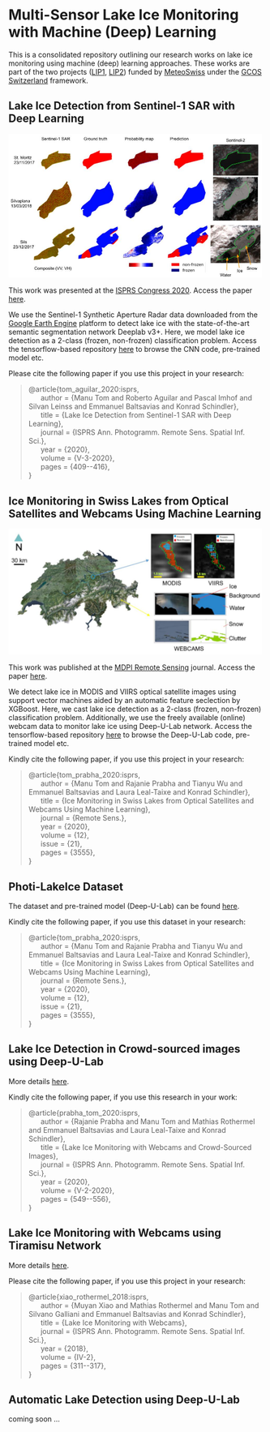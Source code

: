 # Multi-Sensor Lake Ice Monitoring with Machine (Deep) Learning


This is a consolidated repository outlining our research works on lake ice monitoring using machine (deep) learning approaches. These works are part of the two projects ([LIP1](https://prs.igp.ethz.ch/research/completed_projects/integrated-monitoring-of-ice-in-selected-swiss-lakes.html), [LIP2](https://prs.igp.ethz.ch/research/current_projects/integrated-lake-ice-monitoring-and-generation-of-sustainable--re.html)) funded by [MeteoSwiss](https://www.meteoswiss.admin.ch/) under the [GCOS Switzerland](https://www.meteoswiss.admin.ch/home/research-and-cooperation/international-cooperation/gcos.html) framework.


## Lake Ice Detection from Sentinel-1 SAR with Deep Learning 

<img src="figures/title_figure_isprs2020_sar_paper.jpg" alt="drawing" width="500"/>

This work was presented at the [ISPRS Congress 2020](http://www.isprs2020-nice.com/index.php/virtualevent-2/).  Access the paper [here](https://www.isprs-ann-photogramm-remote-sens-spatial-inf-sci.net/V-3-2020/409/2020/).

We use the Sentinel-1 Synthetic Aperture Radar data downloaded from the [Google Earth Engine](https://developers.google.com/earth-engine/guides/sentinel1) platform to detect lake ice with the state-of-the-art semantic segmentation network Deeplab v3+. Here, we model lake ice detection as a 2-class (frozen, non-frozen) classification problem. 
Access the tensorflow-based repository [here](https://github.com/czarmanu/sentinel_lakeice) to browse the CNN code, pre-trained model etc.

Please cite the following paper if you use this project in your research:

> @article{tom_aguilar_2020:isprs,<br>
>&nbsp;&nbsp;&nbsp;&nbsp;&nbsp;&nbsp;author    = {Manu Tom and Roberto Aguilar and Pascal Imhof and Silvan Leinss and Emmanuel Baltsavias and Konrad Schindler},<br>
> &nbsp;&nbsp;&nbsp;&nbsp;&nbsp;&nbsp;title     = {Lake Ice Detection from Sentinel-1 SAR with Deep Learning},<br>
>&nbsp;&nbsp;&nbsp;&nbsp;&nbsp;&nbsp;journal   = {ISPRS Ann. Photogramm. Remote Sens. Spatial Inf. Sci.},<br>
>&nbsp;&nbsp;&nbsp;&nbsp;&nbsp;&nbsp;year      = {2020},<br>
>&nbsp;&nbsp;&nbsp;&nbsp;&nbsp;&nbsp;volume    = {V-3-2020},<br>
>&nbsp;&nbsp;&nbsp;&nbsp;&nbsp;&nbsp;pages     = {409--416},<br>
}
    
## Ice Monitoring in Swiss Lakes from Optical Satellites and Webcams Using Machine Learning

<img src="figures/graphical_abstract_rs2020_paper.png" alt="drawing" width="500"/>

This work was published at the [MDPI Remote Sensing](https://www.mdpi.com/journal/remotesensing) journal. Access the paper [here](https://www.mdpi.com/2072-4292/12/21/3555).

We detect lake ice in MODIS and VIIRS optical satellite images using support vector machines aided by an automatic feature seclection by XGBoost. Here, we cast lake ice detection as a 2-class (frozen, non-frozen) classification problem. Additionally, we use the freely available (online) webcam data to monitor lake ice using Deep-U-Lab network. Access the tensorflow-based repository [here](https://github.com/czarmanu/deeplab-lakeice-webcams) to browse the Deep-U-Lab code, pre-trained model etc.

Kindly cite the following paper, if you use this project in your research:

> @article{tom_prabha_2020:isprs,<br>
>&nbsp;&nbsp;&nbsp;&nbsp;&nbsp;&nbsp;author    = {Manu Tom and Rajanie Prabha and Tianyu Wu and Emmanuel Baltsavias and Laura Leal-Taixe and Konrad Schindler},<br>
> &nbsp;&nbsp;&nbsp;&nbsp;&nbsp;&nbsp;title     = {Ice Monitoring in Swiss Lakes from Optical Satellites and Webcams Using Machine Learning},<br>
>&nbsp;&nbsp;&nbsp;&nbsp;&nbsp;&nbsp;journal   = {Remote Sens.},<br>
>&nbsp;&nbsp;&nbsp;&nbsp;&nbsp;&nbsp;year      = {2020},<br>
>&nbsp;&nbsp;&nbsp;&nbsp;&nbsp;&nbsp;volume    = {12},<br>
>&nbsp;&nbsp;&nbsp;&nbsp;&nbsp;&nbsp;issue     = {21},<br>
>&nbsp;&nbsp;&nbsp;&nbsp;&nbsp;&nbsp;pages     = {3555},<br>
}
    
## Photi-LakeIce Dataset

The dataset and pre-trained model (Deep-U-Lab) can be found [here](https://github.com/czarmanu/photi-lakeice-dataset).

Kindly cite the following paper, if you use this dataset in your research:

> @article{tom_prabha_2020:isprs,<br>
>&nbsp;&nbsp;&nbsp;&nbsp;&nbsp;&nbsp;author    = {Manu Tom and Rajanie Prabha and Tianyu Wu and Emmanuel Baltsavias and Laura Leal-Taixe and Konrad Schindler},<br>
> &nbsp;&nbsp;&nbsp;&nbsp;&nbsp;&nbsp;title    = {Ice Monitoring in Swiss Lakes from Optical Satellites and Webcams Using Machine Learning},<br>
>&nbsp;&nbsp;&nbsp;&nbsp;&nbsp;&nbsp;journal   = {Remote Sens.},<br>
>&nbsp;&nbsp;&nbsp;&nbsp;&nbsp;&nbsp;year      = {2020},<br>
>&nbsp;&nbsp;&nbsp;&nbsp;&nbsp;&nbsp;volume    = {12},<br>
>&nbsp;&nbsp;&nbsp;&nbsp;&nbsp;&nbsp;issue     = {21},<br>
>&nbsp;&nbsp;&nbsp;&nbsp;&nbsp;&nbsp;pages     = {3555},<br>
}

## Lake Ice Detection in Crowd-sourced images using Deep-U-Lab

More details [here](https://github.com/czarmanu/deeplab-lakeice-webcams).

Kindly cite the following paper, if you use this research in your work:

> @article{prabha_tom_2020:isprs,<br>
>&nbsp;&nbsp;&nbsp;&nbsp;&nbsp;&nbsp;author    = {Rajanie Prabha and Manu Tom and Mathias Rothermel and Emmanuel Baltsavias and Laura Leal-Taixe and Konrad Schindler},<br>
> &nbsp;&nbsp;&nbsp;&nbsp;&nbsp;&nbsp;title    = {Lake Ice Monitoring with Webcams and Crowd-Sourced Images},<br>
>&nbsp;&nbsp;&nbsp;&nbsp;&nbsp;&nbsp;journal   = {ISPRS Ann. Photogramm. Remote Sens. Spatial Inf. Sci.},<br>
>&nbsp;&nbsp;&nbsp;&nbsp;&nbsp;&nbsp;year      = {2020},<br>
>&nbsp;&nbsp;&nbsp;&nbsp;&nbsp;&nbsp;volume    = {V-2-2020},<br>
>&nbsp;&nbsp;&nbsp;&nbsp;&nbsp;&nbsp;pages     = {549--556},<br>
}

## Lake Ice Monitoring with Webcams using Tiramisu Network

More details [here](https://github.com/czarmanu/tiramisu_keras).

Please cite the following paper, if you use this project in your research:

> @article{xiao_rothermel_2018:isprs,<br>
>&nbsp;&nbsp;&nbsp;&nbsp;&nbsp;&nbsp;author    = {Muyan Xiao and Mathias Rothermel and Manu Tom and Silvano Galliani and Emmanuel Baltsavias and Konrad Schindler},<br>
> &nbsp;&nbsp;&nbsp;&nbsp;&nbsp;&nbsp;title    = {Lake Ice Monitoring with Webcams},<br>
>&nbsp;&nbsp;&nbsp;&nbsp;&nbsp;&nbsp;journal   = {ISPRS Ann. Photogramm. Remote Sens. Spatial Inf. Sci.},<br>
>&nbsp;&nbsp;&nbsp;&nbsp;&nbsp;&nbsp;year      = {2018},<br>
>&nbsp;&nbsp;&nbsp;&nbsp;&nbsp;&nbsp;volume    = {IV-2},<br>
>&nbsp;&nbsp;&nbsp;&nbsp;&nbsp;&nbsp;pages     = {311--317},<br>
}

## Automatic Lake Detection using Deep-U-Lab

coming soon ...

